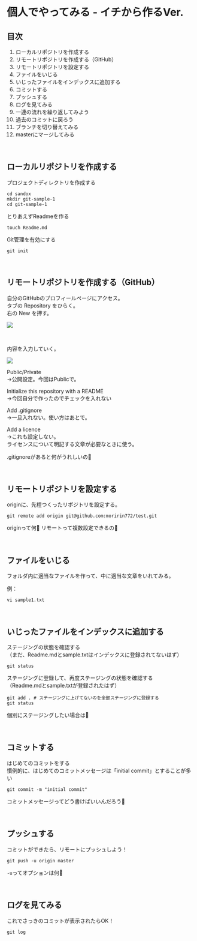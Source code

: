 # 個人でやってみる - イチから作るVer.

## 目次
1. ローカルリポジトリを作成する
1. リモートリポジトリを作成する（GitHub）
1. リモートリポジトリを設定する
1. ファイルをいじる
1. いじったファイルをインデックスに追加する
1. コミットする
1. プッシュする
1. ログを見てみる
1. 一連の流れを繰り返してみよう
1. 過去のコミットに戻ろう
1. ブランチを切り替えてみる
1. masterにマージしてみる

<br>

## ローカルリポジトリを作成する

プロジェクトディレクトリを作成する
```
cd sandox
mkdir git-sample-1
cd git-sample-1
```

とりあえずReadmeを作る
```
touch Readme.md
```

Git管理を有効にする
```
git init
```

<br>

## リモートリポジトリを作成する（GitHub）

自分のGitHubのプロフィールページにアクセス。  
タブの Repository をひらく。  
右の New を押す。

![](https://i.imgur.com/hOIiNSm.png)

<br>

内容を入力していく。

![](https://i.imgur.com/cUSjXUb.png)

Public/Private  
→公開設定。今回はPublicで。  

Initialize this repository with a README  
→今回自分で作ったのでチェックを入れない

Add .gitignore  
→一旦入れない。使い方はあとで。

Add a licence  
→これも設定しない。  
ライセンスについて明記する文章が必要なときに使う。

.gitignoreがあると何がうれしいの🤔

<br>

## リモートリポジトリを設定する

originに、先程つくったリポジトリを設定する。
```
git remote add origin git@github.com:moririn772/test.git
```

originって何🤔
リモートって複数設定できるの🤔

<br>

## ファイルをいじる

フォルダ内に適当なファイルを作って、中に適当な文章をいれてみる。

例：
```
vi sample1.txt
```

<br>

## いじったファイルをインデックスに追加する

ステージングの状態を確認する  
（まだ、Readme.mdとsample.txtはインデックスに登録されてないはず）
```
git status
```

ステージングに登録して、再度ステージングの状態を確認する  
（Readme.mdとsample.txtが登録されたはず）
```
git add . # ステージングに上げてないのを全部ステージングに登録する
git status
```

個別にステージングしたい場合は🤔

<br>

## コミットする

はじめてのコミットをする  
慣例的に、はじめてのコミットメッセージは「initial commit」とすることが多い
```
git commit -m "initial commit"
```

コミットメッセージってどう書けばいいんだろう🤔

<br>

## プッシュする

コミットができたら、リモートにプッシュしよう！
```
git push -u origin master
```

`-u`ってオプションは何🤔

<br>

## ログを見てみる

これでさっきのコミットが表示されたらOK！
```
git log
```
